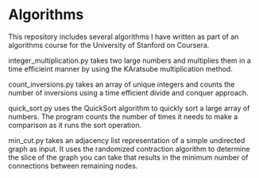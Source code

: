 # Algorithms
This repository includes several algorithms I have written as part of an algorithms course for the University of Stanford on Coursera.

integer_multiplication.py takes two large numbers and multiplies them in a time efficieint manner by using the KAratsube multiplication method.

count_inversions.py takes an array of unique integers and counts the number of inversions using a time efficient divide and conquer approach.

quick_sort.py uses the QuickSort algorithm to quickly sort a large array of numbers. The program counts the number of times it needs to make a comparison as it runs the sort operation.

min_cut.py takes an adjacency list representation of a simple undirected graph as input. It uses the randomized contraction algorithm to determine the slice of the graph you can take that results in the minimum number of connections between remaining nodes. 
